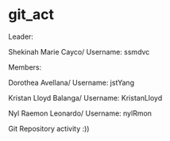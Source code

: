# git_act

Leader:

Shekinah Marie Cayco/ Username: ssmdvc

Members:

Dorothea Avellana/ Username: jstYang

Kristan Lloyd Balanga/ Username: KristanLloyd

Nyl Raemon Leonardo/ Username: nylRmon

Git Repository activity :))